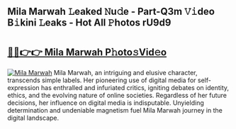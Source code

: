 ## Mila Marwah 𝙻eaked 𝙽u𝚍e - Part-Q3m 𝚅𝚒deo B𝚒kini 𝙻eaks - Hot All 𝙿hotos rU9d9

# <h2><a href="http://ld6vhf.urlbe.top/?page=Mila+Marwah">🔗🔗👉👉 Mila Marwah P𝚑oto𝚜Vid𝚎o</a></h2>

[![Mila Marwah](https://i.imgur.com/eBuTRDB.gif)](http://ld6vhf.urlbe.top/?page=Mila+Marwah)
Mila Marwah, an intriguing and elusive character, transcends simple labels. Her pioneering use of digital media for self-expression has enthralled and infuriated critics, igniting debates on identity, ethics, and the evolving nature of online societies. Regardless of her future decisions, her influence on digital media is indisputable. Unyielding determination and undeniable magnetism fuel Mila Marwah journey in the digital landscape.
